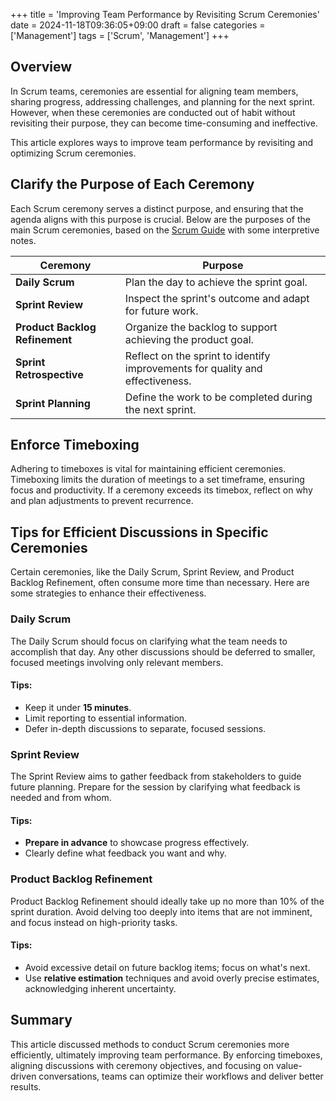 +++
title = 'Improving Team Performance by Revisiting Scrum Ceremonies'
date = 2024-11-18T09:36:05+09:00
draft = false
categories = ['Management']
tags = ['Scrum', 'Management']
+++

## Overview
In Scrum teams, ceremonies are essential for aligning team members, sharing progress, addressing challenges, and planning for the next sprint. However, when these ceremonies are conducted out of habit without revisiting their purpose, they can become time-consuming and ineffective.

This article explores ways to improve team performance by revisiting and optimizing Scrum ceremonies.

## Clarify the Purpose of Each Ceremony
Each Scrum ceremony serves a distinct purpose, and ensuring that the agenda aligns with this purpose is crucial. Below are the purposes of the main Scrum ceremonies, based on the [Scrum Guide](https://scrumguides.org/docs/scrumguide/v2020/2020-Scrum-Guide-US.pdf) with some interpretive notes.

| Ceremony                | Purpose                                                                 |
|-------------------------|-------------------------------------------------------------------------|
| **Daily Scrum**         | Plan the day to achieve the sprint goal.                               |
| **Sprint Review**       | Inspect the sprint's outcome and adapt for future work.                |
| **Product Backlog Refinement** | Organize the backlog to support achieving the product goal.             |
| **Sprint Retrospective**| Reflect on the sprint to identify improvements for quality and effectiveness. |
| **Sprint Planning**     | Define the work to be completed during the next sprint.                |

## Enforce Timeboxing
Adhering to timeboxes is vital for maintaining efficient ceremonies. Timeboxing limits the duration of meetings to a set timeframe, ensuring focus and productivity. If a ceremony exceeds its timebox, reflect on why and plan adjustments to prevent recurrence.

## Tips for Efficient Discussions in Specific Ceremonies
Certain ceremonies, like the Daily Scrum, Sprint Review, and Product Backlog Refinement, often consume more time than necessary. Here are some strategies to enhance their effectiveness.

### Daily Scrum
The Daily Scrum should focus on clarifying what the team needs to accomplish that day. Any other discussions should be deferred to smaller, focused meetings involving only relevant members.

#### Tips:
- Keep it under **15 minutes**.
- Limit reporting to essential information.
- Defer in-depth discussions to separate, focused sessions.

### Sprint Review
The Sprint Review aims to gather feedback from stakeholders to guide future planning. Prepare for the session by clarifying what feedback is needed and from whom.

#### Tips:
- **Prepare in advance** to showcase progress effectively.
- Clearly define what feedback you want and why.

### Product Backlog Refinement
Product Backlog Refinement should ideally take up no more than 10% of the sprint duration. Avoid delving too deeply into items that are not imminent, and focus instead on high-priority tasks.

#### Tips:
- Avoid excessive detail on future backlog items; focus on what's next.
- Use **relative estimation** techniques and avoid overly precise estimates, acknowledging inherent uncertainty.

## Summary
This article discussed methods to conduct Scrum ceremonies more efficiently, ultimately improving team performance. By enforcing timeboxes, aligning discussions with ceremony objectives, and focusing on value-driven conversations, teams can optimize their workflows and deliver better results.